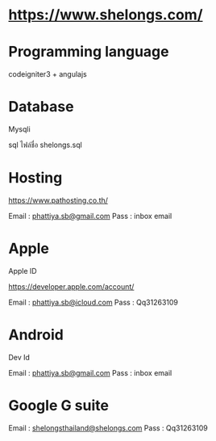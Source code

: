 # https://www.shelongs.com/ 

# Programming language

codeigniter3 + angulajs 

# Database 

Mysqli

sql ไฟล์ชื่อ shelongs.sql

# Hosting 

https://www.pathosting.co.th/ 

Email : phattiya.sb@gmail.com 
Pass : inbox email 

# Apple 

Apple ID 

https://developer.apple.com/account/

Email : phattiya.sb@icloud.com
Pass : Qq31263109


# Android 

Dev Id 

Email : phattiya.sb@gmail.com 
Pass : inbox email 

# Google G suite 

Email : shelongsthailand@shelongs.com
Pass : Qq31263109

